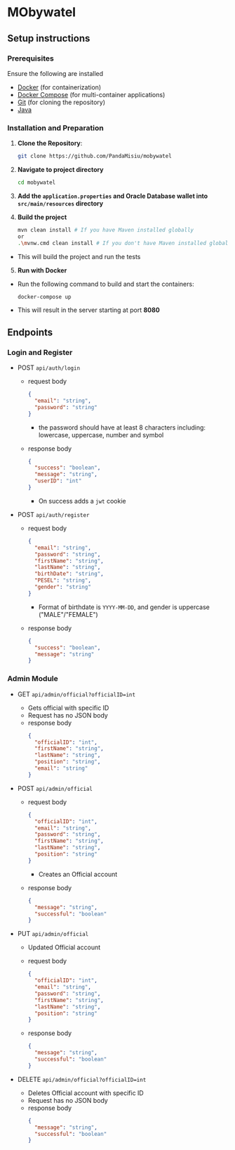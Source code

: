 # MObywatel

## Setup instructions

### Prerequisites

Ensure the following are installed
- [Docker](https://www.docker.com/get-started) (for containerization)
- [Docker Compose](https://docs.docker.com/compose/install/) (for multi-container applications)
- [Git](https://git-scm.com/downloads) (for cloning the repository)
- [Java](https://www.java.com/)

### Installation and Preparation

1. **Clone the Repository**:
    ```bash
    git clone https://github.com/PandaMisiu/mobywatel
    ```

2. **Navigate to project directory**
    ```bash
    cd mobywatel
    ```

3. **Add the `application.properties` and Oracle Database wallet into `src/main/resources` directory**

4. **Build the project**
    ```bash
    mvn clean install # If you have Maven installed globally
    or
    .\mvnw.cmd clean install # If you don't have Maven installed globally
    ```

- This will build the project and run the tests

5. **Run with Docker**
- Run the following command to build and start the containers:
  ```bash
  docker-compose up
  ```

- This will result in the server starting at port **8080**

## Endpoints

### Login and Register

- POST `api/auth/login`
  - request body
    ```json
    {
      "email": "string",
      "password": "string"
    }
    ```

    - the password should have at least 8 characters including: lowercase, uppercase, number and symbol

  - response body
    ```json
    {
      "success": "boolean",
      "message": "string",
      "userID": "int"
    }
    ```

    - On success adds a `jwt` cookie

- POST `api/auth/register`
  - request body
    ```json
    {
      "email": "string",
      "password": "string",
      "firstName": "string",
      "lastName": "string",
      "birthDate": "string",
      "PESEL": "string",
      "gender": "string"
    }
    ```

    - Format of birthdate is `YYYY-MM-DD`, and gender is uppercase ("MALE"/"FEMALE")

  - response body
    ```json
    {
      "success": "boolean",
      "message": "string"
    }
    ```

### Admin Module

- GET `api/admin/official?officialID=int`
  - Gets official with specific ID
  - Request has no JSON body
  - response body
    ```json
    {
      "officialID": "int",
      "firstName": "string",
      "lastName": "string",
      "position": "string",
      "email": "string"
    }
    ```

- POST `api/admin/official`
  - request body
    ```json
    {
      "officialID": "int",
      "email": "string",
      "password": "string",
      "firstName": "string",
      "lastName": "string",
      "position": "string"
    }
    ```

    - Creates an Official account

  - response body
    ```json
    {
      "message": "string",
      "successful": "boolean"
    }
    ```

- PUT `api/admin/official`
  - Updated Official account
  - request body
    ```json
    {
      "officialID": "int",
      "email": "string",
      "password": "string",
      "firstName": "string",
      "lastName": "string",
      "position": "string"
    }
    ```

  - response body
    ```json
    {
      "message": "string",
      "successful": "boolean"
    }
    ```

- DELETE `api/admin/official?officialID=int`
  - Deletes Official account with specific ID
  - Request has no JSON body
  - response body
    ```json
    {
      "message": "string",
      "successful": "boolean"
    }
    ```